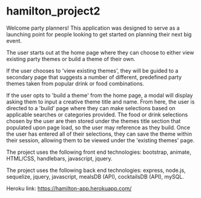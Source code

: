 # hamilton_project2

Welcome party planners!  This application was designed to serve as a launching point for people looking to get started on planning their next big event.  

The user starts out at the home page where they can choose to either view existing party themes or build a theme of their own.  

If the user chooses to 'view existing themes', they will be guided to a secondary page that suggests a number of different, predefined party themes taken from popular drink or food combinations.  

If the user opts to 'build a theme' from the home page, a modal will display asking them to input a creative theme title and name.  From here, the user is directed to a 'build' page where they can make selections based on applicable searches or categories provided.  The food or drink selections chosen by the user are then stored under the themes title section that populated upon page load, so the user may reference as they build.  Once the user has entered all of their selections, they can save the theme within their session, allowing them to be viewed under the 'existing themes' page.

The project uses the following front end technologies: bootstrap, animate, HTML/CSS, handlebars, javascript, jquery.

The project uses the following back end technologies: express, node.js, sequelize, jquery, javascript, mealsDB (API), cocktailsDB (API), mySQL. 

Heroku link:  https://hamilton-app.herokuapp.com/
